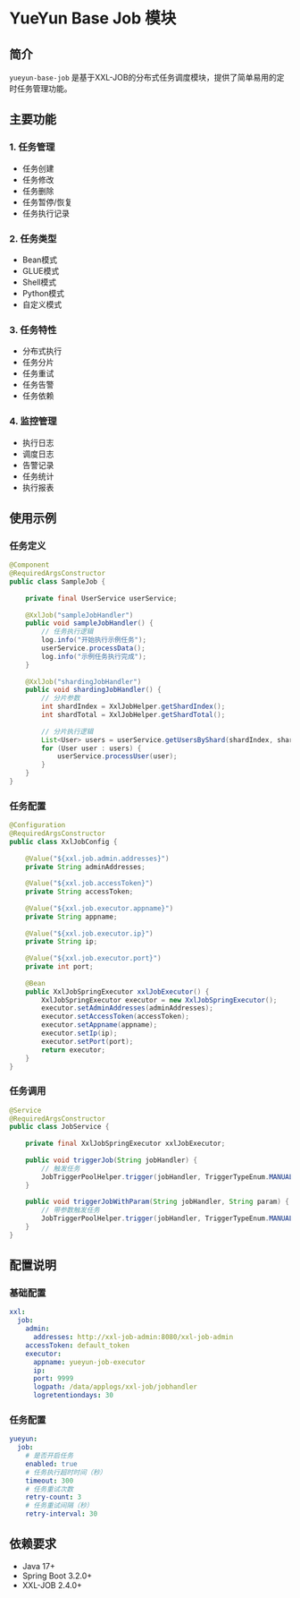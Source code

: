 # YueYun Base Job 模块

## 简介
`yueyun-base-job` 是基于XXL-JOB的分布式任务调度模块，提供了简单易用的定时任务管理功能。

## 主要功能

### 1. 任务管理
- 任务创建
- 任务修改
- 任务删除
- 任务暂停/恢复
- 任务执行记录

### 2. 任务类型
- Bean模式
- GLUE模式
- Shell模式
- Python模式
- 自定义模式

### 3. 任务特性
- 分布式执行
- 任务分片
- 任务重试
- 任务告警
- 任务依赖

### 4. 监控管理
- 执行日志
- 调度日志
- 告警记录
- 任务统计
- 执行报表

## 使用示例

### 任务定义
```java
@Component
@RequiredArgsConstructor
public class SampleJob {
    
    private final UserService userService;
    
    @XxlJob("sampleJobHandler")
    public void sampleJobHandler() {
        // 任务执行逻辑
        log.info("开始执行示例任务");
        userService.processData();
        log.info("示例任务执行完成");
    }
    
    @XxlJob("shardingJobHandler")
    public void shardingJobHandler() {
        // 分片参数
        int shardIndex = XxlJobHelper.getShardIndex();
        int shardTotal = XxlJobHelper.getShardTotal();
        
        // 分片执行逻辑
        List<User> users = userService.getUsersByShard(shardIndex, shardTotal);
        for (User user : users) {
            userService.processUser(user);
        }
    }
}
```

### 任务配置
```java
@Configuration
@RequiredArgsConstructor
public class XxlJobConfig {
    
    @Value("${xxl.job.admin.addresses}")
    private String adminAddresses;
    
    @Value("${xxl.job.accessToken}")
    private String accessToken;
    
    @Value("${xxl.job.executor.appname}")
    private String appname;
    
    @Value("${xxl.job.executor.ip}")
    private String ip;
    
    @Value("${xxl.job.executor.port}")
    private int port;
    
    @Bean
    public XxlJobSpringExecutor xxlJobExecutor() {
        XxlJobSpringExecutor executor = new XxlJobSpringExecutor();
        executor.setAdminAddresses(adminAddresses);
        executor.setAccessToken(accessToken);
        executor.setAppname(appname);
        executor.setIp(ip);
        executor.setPort(port);
        return executor;
    }
}
```

### 任务调用
```java
@Service
@RequiredArgsConstructor
public class JobService {
    
    private final XxlJobSpringExecutor xxlJobExecutor;
    
    public void triggerJob(String jobHandler) {
        // 触发任务
        JobTriggerPoolHelper.trigger(jobHandler, TriggerTypeEnum.MANUAL, -1, null, null);
    }
    
    public void triggerJobWithParam(String jobHandler, String param) {
        // 带参数触发任务
        JobTriggerPoolHelper.trigger(jobHandler, TriggerTypeEnum.MANUAL, -1, param, null);
    }
}
```

## 配置说明

### 基础配置
```yaml
xxl:
  job:
    admin:
      addresses: http://xxl-job-admin:8080/xxl-job-admin
    accessToken: default_token
    executor:
      appname: yueyun-job-executor
      ip: 
      port: 9999
      logpath: /data/applogs/xxl-job/jobhandler
      logretentiondays: 30
```

### 任务配置
```yaml
yueyun:
  job:
    # 是否开启任务
    enabled: true
    # 任务执行超时时间（秒）
    timeout: 300
    # 任务重试次数
    retry-count: 3
    # 任务重试间隔（秒）
    retry-interval: 30
```

## 依赖要求
- Java 17+
- Spring Boot 3.2.0+
- XXL-JOB 2.4.0+ 